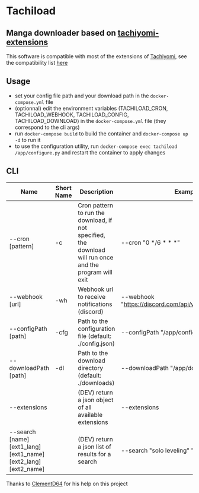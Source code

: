 # Tachiload

## Manga downloader based on [tachiyomi-extensions](https://github.com/tachiyomiorg/tachiyomi-extensions)

This software is compatible with most of the extensions of [Tachiyomi](https://github.com/tachiyomiorg/tachiyomi), see the compatibility list [here](COMPATIBILITY.md)

## Usage
 - set your config file path and your download path in the `docker-compose.yml` file
 - (optionnal) edit the environment variables (TACHILOAD_CRON, TACHILOAD_WEBHOOK, TACHILOAD_CONFIG, TACHILOAD_DOWNLOAD) in the `docker-compose.yml` file (they correspond to the cli args)
 - run `docker-compose build` to build the container and `docker-compose up -d` to run it
 - to use the configuration utility, run `docker-compose exec tachiload /app/configure.py` and restart the container to apply changes

## CLI
|Name | Short Name | Description | Example|
|--------|------|------------|-------|
| --cron [pattern] | -c | Cron pattern to run the download, if not specified, the download will run once and the program will exit | --cron "0 */6 * * *" |
| --webhook [url] | -wh | Webhook url to receive notifications (discord) | --webhook "https://discord.com/api/webhooks/ID/TOKEN" |
| --configPath [path] | -cfg | Path to the configuration file (default: ./config.json) | --configPath "/app/config.json" |
| --downloadPath [path] | -dl | Path to the download directory (default: ./downloads) | --downloadPath "/app/downloads" |
| --extensions | |  (DEV) return a json object of all available extensions | --extensions |
| --search [name] [ext1_lang] [ext1_name] [ext2_lang] [ext2_name] | | (DEV) return a json list of results for a search | --search "solo leveling" "en" "mangasee" |

Thanks to [ClementD64](https://github.com/ClementD64) for his help on this project
